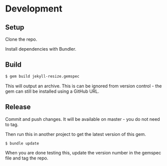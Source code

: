 # Development

## Setup

Clone the repo.

Install dependencies with Bundler.


## Build

```sh
$ gem build jekyll-resize.gemspec
```

This will output an archive. This is can be ignored from version control - the gem can still be installed using a GitHub URL.


## Release

Commit and push changes. It will be available on master - you do not need to tag.

Then run this in another project to get the latest version of this gem.

```sh
$ bundle update
```

When you are done testing this, update the version number in the gemspec file and tag the repo.



